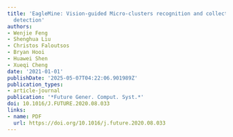```yaml
---
title: 'EagleMine: Vision-guided Micro-clusters recognition and collective anomaly
  detection'
authors:
- Wenjie Feng
- Shenghua Liu
- Christos Faloutsos
- Bryan Hooi
- Huawei Shen
- Xueqi Cheng
date: '2021-01-01'
publishDate: '2025-05-07T04:22:06.901989Z'
publication_types:
- article-journal
publication: '*Future Gener. Comput. Syst.*'
doi: 10.1016/J.FUTURE.2020.08.033
links:
- name: PDF
  url: https://doi.org/10.1016/j.future.2020.08.033
---
```

